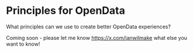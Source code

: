 # Principles for OpenData

What principles can we use to create better OpenData experiences?

Coming soon - please let me know https://x.com/janwilmake what else you want to know!
